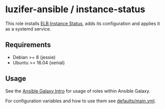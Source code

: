 # luzifer-ansible / instance-status

This role installs [ELB Instance Status](https://github.com/Luzifer/elb-instance-status), adds its configuration and applies it as a systemd service.

## Requirements

- Debian >= 8 (jessie)
- Ubuntu >= 16.04 (xenial)

## Usage

See the [Ansible Galaxy Intro](https://galaxy.ansible.com/intro) for usage of roles within Ansible Galaxy.

For configuration variables and how to use them see [defaults/main.yml](defaults/main.yml).
